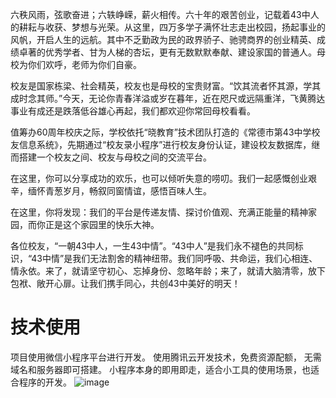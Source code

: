 六秩风雨，弦歌奋进；六轶峥嵘，薪火相传。六十年的艰苦创业，记载着43中人的耕耘与收获、梦想与光荣。从这里，四万多学子满怀壮志走出校园，扬起事业的风帆，开启人生的远航。其中不乏勤政为民的政界骄子、驰骋商界的创业精英、成绩卓著的优秀学者、甘为人梯的杏坛，更有无数默默奉献、建设家国的普通人。母校为你们欢呼，老师为你们自豪。

校友是国家栋梁、社会精英，校友也是母校的宝贵财富。“饮其流者怀其源，学其成时念其师。”今天，无论你青春洋溢或岁在暮年，近在咫尺或远隔重洋，飞黄腾达事业有成还是跌落低谷雄心再起，我们都欢迎你常回母校看看。

值筹办60周年校庆之际，学校依托“晓教育”技术团队打造的《常德市第43中学校友信息系统》，先期通过“校友录小程序”进行校友身份认证，建设校友数据库，继而搭建一个校友之间、校友与母校之间的交流平台。

在这里，你可以分享成功的欢乐，也可以倾听失意的唠叨。我们一起感慨创业艰辛，缅怀青葱岁月，畅叙同窗情谊，感悟百味人生。

在这里，你将发现：我们的平台是传递友情、探讨价值观、充满正能量的精神家园，而你正是这个家园里的快乐大神。

各位校友，“一朝43中人，一生43中情”。“43中人”是我们永不褪色的共同标识，“43中情”是我们无法割舍的精神纽带。我们同呼吸、共命运，我们心相连、情永依。来了，就请坚守初心、忘掉身份、忽略年龄；来了，就请大脑清零，放下包袱、敞开心扉。让我们携手同心，共创43中美好的明天！


# 技术使用
项目使用微信小程序平台进行开发。 使用腾讯云开发技术，免费资源配额， 无需域名和服务器即可搭建。 小程序本身的即用即走，适合小工具的使用场景，也适合程序的开发。
![image](https://user-images.githubusercontent.com/89532109/130811555-d532c37f-acf4-45ea-921d-9c488e589855.png)
